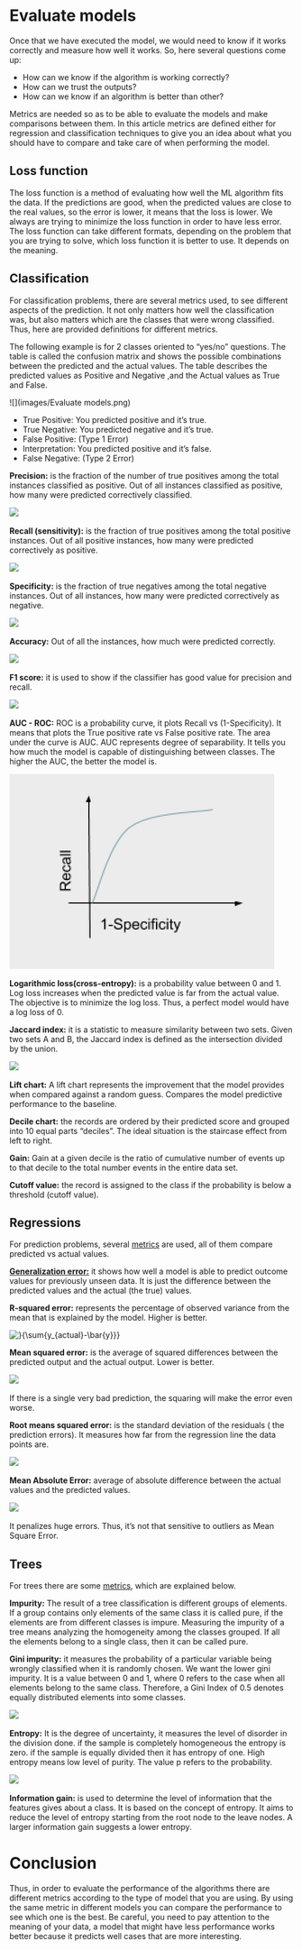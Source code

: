 # Evaluate models
Once that we have executed the model, we would need to know if it works correctly and measure how well it works. So, here several questions come up:           

- How can we know if the algorithm is working correctly?       
- How can we trust the outputs?          
- How can we know if an algorithm is better than other?        

Metrics are needed so as to be able to evaluate the models and make comparisons between them. In this article metrics are defined either for regression and classification techniques to give you an idea about what you should have to compare and take care of when performing the model.  

## Loss function
The loss function is a method of evaluating how well the ML algorithm fits the data. If the predictions are good, when the predicted values are close to the real values, so the error is lower, it means that the loss is lower. We always are trying to minimize the loss function in order to have less error. The loss function can take different formats, depending on the problem that you are trying to solve, which loss function it is better to use. It depends on the meaning. 

## Classification
For classification problems, there are several metrics used, to see different aspects of the prediction. It not only matters how well the classification was, but also matters which are the classes that were wrong classified. Thus, here are provided definitions for different metrics. 

The following example is for 2 classes oriented to “yes/no” questions. The table is called the confusion matrix and shows the possible combinations between the predicted and the actual values. The table describes the predicted values as Positive and Negative ,and the Actual values as True and False.       

![](images/Evaluate models.png)

- True Positive: You predicted positive and it’s true.       
- True Negative: You predicted negative and it’s true.      
- False Positive: (Type 1 Error)       
- Interpretation: You predicted positive and it’s false.       
- False Negative: (Type 2 Error)

**Precision:** is the fraction of the number of true positives among the total instances classified as positive. Out of all instances classified as positive, how many were predicted correctively classified.

![](https://render.githubusercontent.com/render/math?math=Precision%3DTP%2F(TP%2BFP))  


**Recall (sensitivity):**  is the fraction of true positives among the total positive instances. Out of all positive instances, how many were predicted correctively as positive. 

![](https://render.githubusercontent.com/render/math?math=Recall%3DTP%2F(TP%2BFN))

**Specificity:** is the fraction of true negatives among the total negative instances. Out of all instances, how many were predicted correctively as negative. 

![](https://render.githubusercontent.com/render/math?math=Specificity%3DTN%2F(TN%20%2B%20FP))

**Accuracy:** Out of all the instances, how much were predicted correctly. 

![](https://render.githubusercontent.com/render/math?math=Accuracy%3D(TP%2BTN)%2F(TP%2BFP%2BFN%2BTN))

**F1 score:**  it is used to show if the classifier has good value for precision and recall.

![](https://render.githubusercontent.com/render/math?math=%5Cfrac%7B2*precision*recall%7D%7Bprecision%2Brecall%7D)

**AUC - ROC:** ROC is a probability curve, it plots Recall vs (1-Specificity). It means that plots the True positive rate vs False positive rate. The area under the curve is AUC. AUC represents degree of separability. It tells you how much the model is capable of distinguishing between classes. The higher the AUC, the better the model is. 

![](images/auc.png)

**Logarithmic loss(cross-entropy):** is a probability value between 0 and 1. Log loss increases when the predicted value is far from the actual value. The objective is to minimize the log loss. Thus, a perfect model would have a log loss of 0.

**Jaccard index:** it is a statistic to measure similarity between two sets. Given two sets A and B, the Jaccard index is defined as the intersection divided by the union.

![](https://render.githubusercontent.com/render/math?math=J(A%2CB)%3D%5Cfrac%7BA%5Cintersection%20B%7D%7BA%5Cunion%20B%7D)

**Lift chart:** A lift chart represents the improvement that the model provides when compared against a random guess. Compares the model predictive performance to the baseline.

**Decile chart:** the records are ordered by their predicted score and grouped into 10 equal parts “deciles”. The ideal situation is the staircase effect from left to right.  

**Gain:** Gain at a given decile is the ratio of cumulative number of events up to that decile to the total number events in the entire data set.

**Cutoff value:** the record is assigned to the class if the probability is below a threshold (cutoff value). 

## Regressions
For prediction problems, several [metrics](https://www.jeremyjordan.me/evaluating-a-machine-learning-model/) are used, all of them compare predicted vs actual values. 

**[Generalization error:](https://medium.com/@yixinsun_56102/understanding-generalization-error-in-machine-learning-e6c03b203036)** it shows how well a model is able to predict outcome values for previously unseen data. It is just the difference between the predicted values and the actual (the true) values. 


**R-squared error:** represents the percentage of observed variance from the mean that is explained by the model. Higher is better. 

![}{\sum{y_{actual}-\bar{y}}}](https://render.githubusercontent.com/render/math?math=R%5E2%3D1-%5Cfrac%7B%5Csum%7By_%7Bactual%7D-y_%7Bpredicted%7D%7D%7D%7B%5Csum%7By_%7Bactual%7D-%5Cbar%7By%7D%7D%7D)


**Mean squared error:** is the average of squared differences between the predicted output and the actual output. Lower is better.

![](https://render.githubusercontent.com/render/math?math=MSE%20%3D%20%5Cfrac%7B1%7D%7Bn%7D%20(%5Csum%7By_%7Bactual%7D-y_%7Bpredicted%7D%7D)%5E2)

If there is a single very bad prediction, the squaring will make the error even worse.  

**Root means squared error:** is the standard deviation of the residuals ( the prediction errors). It measures how far from the regression line the data points are. 

![](https://render.githubusercontent.com/render/math?math=RMSE%20%20%3D%20%5Csqrt%7B%5Cfrac%7B1%7D%7Bn%7D%20(%5Csum%7By_%7Bactual%7D-y_%7Bpredicted%7D%7D)%5E2%7D)

**Mean Absolute Error:** average of absolute difference between the actual values and the predicted values.  

![](https://render.githubusercontent.com/render/math?math=MAE%20%3D%20%5Cfrac%7B1%7D%7Bn%7D%20%5Csum%7B%5Clvert%20y_%7Bactual%7D-y_%7Bpredicted%7D%20%5Crvert%20%5E2%7D)

It penalizes huge errors. Thus, it’s not that sensitive to outliers as Mean Square Error.

## Trees
For trees there are some [metrics](https://medium.com/@rishabhjain_22692/decision-trees-it-begins-here-93ff54ef134), which are explained below.

**Impurity:** The result of a tree classification is different groups of elements. If a group contains only elements of the same class it is called pure, if the elements are from different classes is impure. Measuring the impurity of a tree means analyzing the homogeneity among the classes grouped. If all the elements belong to a single class, then it can be called pure.

**Gini impurity:** it measures the probability of a particular variable being wrongly classified when it is randomly chosen. We want the lower gini impurity. It is a value between 0 and 1, where 0 refers to the case when all elements belong to the same class. Therefore, a Gini Index of 0.5 denotes equally distributed elements into some classes.

![](https://render.githubusercontent.com/render/math?math=G%20%3D%20%5Csum%7B-(p(i)*(1-p(i)))%7D)

**Entropy:** It is the degree of uncertainty, it measures the level of disorder in the division done. if the sample is completely homogeneous the entropy is zero. if the sample is equally divided then it has entropy of one. High entropy means low level of purity. The value p refers to the probability. 

![](https://render.githubusercontent.com/render/math?math=G%20%3D%20%5Csum%7B-(p(i)*(log(p(i))))%7D)

**Information gain:** is used to determine the level of  information that the features gives about a class. It is based on the concept of entropy. It aims to reduce the level of entropy starting from the root node to the leave nodes. A larger information gain suggests a lower entropy. 

# Conclusion
Thus, in order to evaluate the performance of the algorithms there are different metrics according to the type of model that you are using. By using the same metric in different models you can compare the performance to see which one is the best. Be careful, you need to pay attention to the meaning of your data, a model that might have less performance works better because it predicts well cases that are more interesting.



